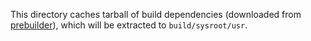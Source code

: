 This directory caches tarball of build dependencies
(downloaded from [prebuilder](https://github.com/fcitx-contrib/fcitx5-prebuilder/releases/js)),
which will be extracted to `build/sysroot/usr`.
